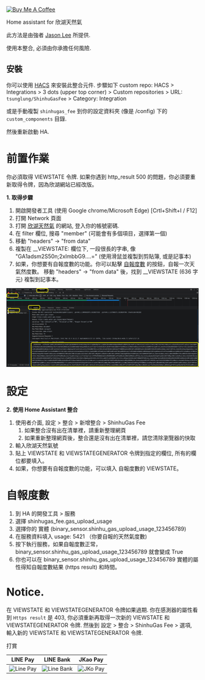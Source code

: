 <a href="https://www.buymeacoffee.com/tsunglung" target="_blank"><img src="https://cdn.buymeacoffee.com/buttons/default-orange.png" alt="Buy Me A Coffee" height="30" width="120"></a>

Home assistant for 欣湖天然氣

此方法是由強者 [Jason Lee](https://www.dcard.tw/@jas0n.1ee.com) 所提供.

使用本整合, 必須由你承擔任何風險.

## 安裝

你可以使用 [HACS](https://hacs.xyz/) 來安裝此整合元件. 步驟如下 custom repo: HACS > Integrations > 3 dots (upper top corner) > Custom repositories > URL: `tsunglung/ShinhuGasFee` > Category: Integration

或是手動複製 `shinhugas_fee` 到你的設定資料夾 (像是 /config) 下的 `custom_components` 目錄.

然後重新啟動 HA.


# 前置作業

你必須取得 VIEWSTATE 令牌. 如果你遇到 http_result 500 的問題，你必須要重新取得令牌，因為欣湖網站已經改版。

**1. 取得步驟**

1. 開啟開發者工具 (使用 Google chrome/Microsoft Edge) [Crtl+Shift+I / F12]
2. 打開 Network 頁面
3. 打開 [欣湖天然氣](http://www.shinhugas.com.tw/Default.aspx) 的網站, 登入你的帳號密碼.
4. 在 filter 欄位, 搜尋 "member" (可能會有多個項目，選擇第一個)
5. 移動 "headers" -> "from data"
6. 複製在 \__VIEWSTATE: 欄位下, 一段很長的字串, 像 "GA1adsm2S50n;2xlmbbG9....=" (使用滑鼠並複製到剪貼簿, 或是記事本)
7. 如果，你想要有自報度數的功能。你可以點擊 [自報度數](http://www.shinhugas.com.tw//自報度數.htm) 的按鈕，自報一次天氣然度數。
   移動 "headers" -> "from data" 後，找到 \__VIEWSTATE (636 字元) 複製到記事本。

![grabbing](grabbing.png)

# 設定

**2. 使用 Home Assistant 整合**

1. 使用者介面, 設定 > 整合 > 新增整合 > ShinhuGas Fee
   1. 如果整合沒有出在清單裡，請重新整理網頁
   2. 如果重新整理網頁後，整合還是沒有出在清單裡，請您清除瀏覽器的快取
2. 輸入欣湖天然氣號
3. 貼上 VIEWSTATE 和 VIEWSTATEGENERATOR 令牌到指定的欄位, 所有的欄位都要填入。
4. 如果，你想要有自報度數的功能，可以填入 自報度數的 VIEWSTATE。

# 自報度數

1. 到 HA 的開發工具 > 服務
2. 選擇 shinhugas_fee.gas_upload_usage
3. 選擇你的 實體 (binary_sensor.shinhu_gas_upload_usage_123456789)
4. 在服務資料填入
   usage: 5421 （你要自報的天然氣度數)
5. 按下執行服務，如果自報度數正常，binary_sensor.shinhu_gas_upload_usage_123456789 就會變成 True
6. 你也可以在 binary_sensor.shinhu_gas_upload_usage_123456789 實體的屬性得知自報度數結果 (https result) 和時間。

# Notice.
在 VIEWSTATE 和 VIEWSTATEGENERATOR 令牌如果過期. 你在感測器的屬性看到 `Https result` 是 403, 你必須重新再取得一次新的 VIEWSTATE 和 VIEWSTATEGENERATOR 令牌.
然後到 設定 > 整合 > ShinhuGas Fee > 選項, 輸入新的 VIEWSTATE 和 VIEWSTATEGENERATOR 令牌.

打賞

|  LINE Pay | LINE Bank | JKao Pay |
| :------------: | :------------: | :------------: |
| <img src="https://github.com/tsunglung/OpenCWB/blob/master/linepay.jpg" alt="Line Pay" height="200" width="200">  | <img src="https://github.com/tsunglung/OpenCWB/blob/master/linebank.jpg" alt="Line Bank" height="200" width="200">  | <img src="https://github.com/tsunglung/OpenCWB/blob/master/jkopay.jpg" alt="JKo Pay" height="200" width="200">  |